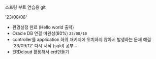 스프링 부트 연습용 git 

'23/08/08'
- 환경설정 완료 (Hello world 출력)
- Oracle DB 연결 미완성(80%)
`23/08/10`
- controller를 application 하위 패키지에 위치하지 않아서 발생하는 문제 해결
'23/09/12' 다시 시작 (sqld) 공부...
- ERDcloud 활용해서 erd만들기

